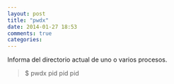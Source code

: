 ```yaml
---
layout: post
title: "pwdx"
date: 2014-01-27 18:53
comments: true
categories: 
---
```

Informa del directorio actual de uno o varios procesos.

>$ pwdx pid pid pid

